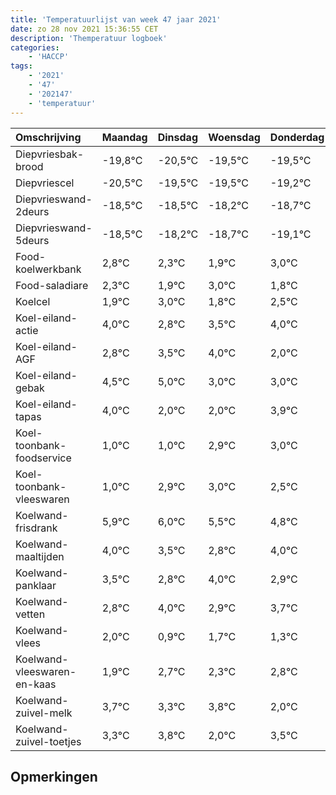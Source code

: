 ```yaml
---
title: 'Temperatuurlijst van week 47 jaar 2021'
date: zo 28 nov 2021 15:36:55 CET
description: 'Themperatuur logboek'
categories:
    - 'HACCP'
tags:
    - '2021'
    - '47'
    - '202147'
    - 'temperatuur'
---
```

|Omschrijving|Maandag|Dinsdag|Woensdag|Donderdag|Vrijdag|Zaterdag|Zondag|
|:---|:---|:---|:---|:---|:---|:---|:---|
|Diepvriesbak-brood|-19,8°C|-20,5°C|-19,5°C|-19,5°C|-19,2°C|-19,7°C|-20,1°C|
|Diepvriescel|-20,5°C|-19,5°C|-19,5°C|-19,2°C|-19,7°C|-20,1°C|-19,0°C|
|Diepvrieswand-2deurs|-18,5°C|-18,5°C|-18,2°C|-18,7°C|-19,1°C|-18,0°C|-19,2°C|
|Diepvrieswand-5deurs|-18,5°C|-18,2°C|-18,7°C|-19,1°C|-18,0°C|-19,2°C|-18,5°C|
|Food-koelwerkbank|2,8°C|2,3°C|1,9°C|3,0°C|1,8°C|2,5°C|3,0°C|
|Food-saladiare|2,3°C|1,9°C|3,0°C|1,8°C|2,5°C|3,0°C|1,0°C|
|Koelcel|1,9°C|3,0°C|1,8°C|2,5°C|3,0°C|1,0°C|1,0°C|
|Koel-eiland-actie|4,0°C|2,8°C|3,5°C|4,0°C|2,0°C|2,0°C|3,9°C|
|Koel-eiland-AGF|2,8°C|3,5°C|4,0°C|2,0°C|2,0°C|3,9°C|4,0°C|
|Koel-eiland-gebak|4,5°C|5,0°C|3,0°C|3,0°C|4,9°C|5,0°C|4,5°C|
|Koel-eiland-tapas|4,0°C|2,0°C|2,0°C|3,9°C|4,0°C|3,5°C|2,8°C|
|Koel-toonbank-foodservice|1,0°C|1,0°C|2,9°C|3,0°C|2,5°C|1,8°C|3,0°C|
|Koel-toonbank-vleeswaren|1,0°C|2,9°C|3,0°C|2,5°C|1,8°C|3,0°C|1,9°C|
|Koelwand-frisdrank|5,9°C|6,0°C|5,5°C|4,8°C|6,0°C|4,9°C|5,7°C|
|Koelwand-maaltijden|4,0°C|3,5°C|2,8°C|4,0°C|2,9°C|3,7°C|3,3°C|
|Koelwand-panklaar|3,5°C|2,8°C|4,0°C|2,9°C|3,7°C|3,3°C|3,8°C|
|Koelwand-vetten|2,8°C|4,0°C|2,9°C|3,7°C|3,3°C|3,8°C|2,0°C|
|Koelwand-vlees|2,0°C|0,9°C|1,7°C|1,3°C|1,8°C|0,0°C|1,5°C|
|Koelwand-vleeswaren-en-kaas|1,9°C|2,7°C|2,3°C|2,8°C|1,0°C|2,5°C|2,5°C|
|Koelwand-zuivel-melk|3,7°C|3,3°C|3,8°C|2,0°C|3,5°C|3,5°C|3,3°C|
|Koelwand-zuivel-toetjes|3,3°C|3,8°C|2,0°C|3,5°C|3,5°C|3,3°C|2,5°C|

## Opmerkingen


